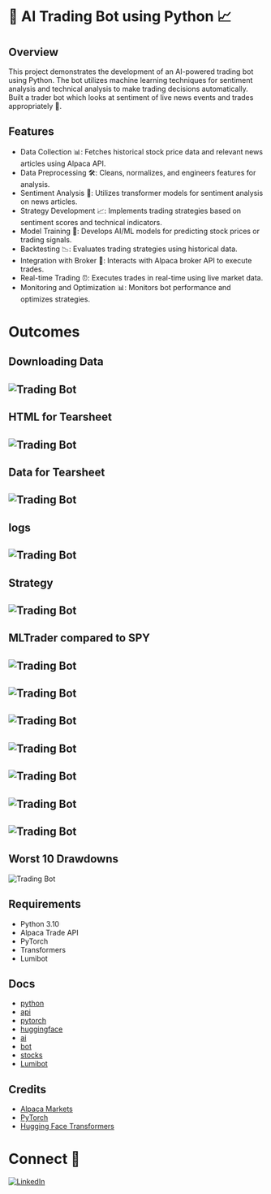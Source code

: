 # 🤖 AI Trading Bot using Python 📈

## Overview
This project demonstrates the development of an AI-powered trading bot using Python. The bot utilizes machine learning techniques for sentiment analysis and technical analysis to make trading decisions automatically.
Built a trader bot which looks at sentiment of live news events and trades appropriately 🦾.

## Features
- Data Collection 📊: Fetches historical stock price data and relevant news articles using Alpaca API.
- Data Preprocessing 🛠️: Cleans, normalizes, and engineers features for analysis.
- Sentiment Analysis 📰: Utilizes transformer models for sentiment analysis on news articles.
- Strategy Development 📈: Implements trading strategies based on sentiment scores and technical indicators.
- Model Training 🧠: Develops AI/ML models for predicting stock prices or trading signals.
- Backtesting 📉: Evaluates trading strategies using historical data.
- Integration with Broker 💼: Interacts with Alpaca broker API to execute trades.
- Real-time Trading ⏰: Executes trades in real-time using live market data.
- Monitoring and Optimization 📊: Monitors bot performance and optimizes strategies.

# Outcomes
## Downloading Data
![Trading Bot](images/download)
-----------------
## HTML for Tearsheet
![Trading Bot](images/html)
-----------------
## Data for Tearsheet
![Trading Bot](images/data)
-----------------
## logs 
![Trading Bot](images/logs)
-----------------
## Strategy
![Trading Bot](images/strategy)
-----------------
## MLTrader compared to SPY
![Trading Bot](images/spy)
-----------------
![Trading Bot](images/img1)
-----------------
![Trading Bot](images/img2)
-----------------
![Trading Bot](images/img3)
-----------------
![Trading Bot](images/img4)
-----------------
![Trading Bot](images/img5)
-----------------
![Trading Bot](images/img6)
-----------------
## Worst 10 Drawdowns
![Trading Bot](images/img7)

## Requirements
- Python 3.10
- Alpaca Trade API
- PyTorch
- Transformers
- Lumibot

## Docs
- [python](https://docs.python.org/3/)
- [api](https://alpaca.markets/)
- [pytorch](https://pytorch.org/docs/stable/index.html)
- [huggingface](https://huggingface.co/)
- [ai](https://cloud.google.com/document-ai)
- [bot](https://docs.python-telegram-bot.org/en/v20.8/)
- [stocks](https://finance.yahoo.com/)
- [Lumibot](https://lumibot.lumiwealth.com/)

## Credits
- [Alpaca Markets](https://alpaca.markets/)
- [PyTorch](https://pytorch.org/)
- [Hugging Face Transformers](https://huggingface.co/transformers/)

# Connect 🚀
[![LinkedIn](https://img.shields.io/badge/LinkedIn-Profile-blue?logo=linkedin)](https://www.linkedin.com/in/rraghulrajkumar/)



